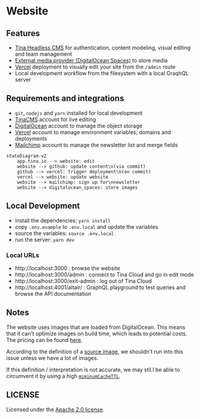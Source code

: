 # Website

## Features

- [Tina Headless CMS](https://app.tina.io) for authentication, content modeling, visual editing and team management
- [External media provider (DigitalOcean Spaces)](https://tina.io/docs/reference/media/external/do-spaces/) to store media
- [Vercel](https://vercel.com) deployment to visually edit your site from the `/admin` route
- Local development workflow from the filesystem with a local GraqhQL server

## Requirements and integrations

- `git`, `nodejs` and `yarn` installed for local development
- [TinaCMS](https://app.tina.io) account for live editing
- [DigitalOcean](https://www.digitalocean.com) account to manage the object storage
- [Vercel](https://vercel.com) account to manage environment variables, domains and deployments
- [Mailchimp](https://mailchimp.com/) account to manage the newsletter list and merge fields

```mermaid
stateDiagram-v2
    app.tina.io --> website: edit
    website --> github: update content\n(via commit)
    github --> vercel: trigger deployment\n(on commit)
    vercel --> website: update website
    website --> mailchimp: sign up for\nnewsletter
    website --> digitalocean_spaces: store images
```

## Local Development

- install the dependencies: `yarn install`
- copy `.env.example` to `.env.local` and update the variables
- source the variables: `source .env.local`
- run the server: `yarn dev`

### Local URLs

- http://localhost:3000 : browse the website
- http://localhost:3000/admin : connect to Tina Cloud and go in edit mode
- http://localhost:3000/exit-admin : log out of Tina Cloud
- http://localhost:4001/altair/ : GraphQL playground to test queries and browse the API documentation

## Notes

The website uses images that are loaded from DigitalOcean. This means that it 
can't optimize images on build time, which leads to potential costs. The 
pricing can be found [here](https://vercel.com/docs/concepts/limits/overview#typical-monthly-usage-guidelines).

According to the definition of a [source image](https://vercel.com/docs/concepts/image-optimization#source-images),
we shouldn't run into this issue unless we have a lot of images.

If this definition / interpretation is not accurate, we may stil.l be able to 
circumvent it by using a high [`miminumCacheTTL`](https://nextjs.org/docs/api-reference/next/image#minimum-cache-ttl).

## LICENSE

Licensed under the [Apache 2.0 license](./LICENSE).
